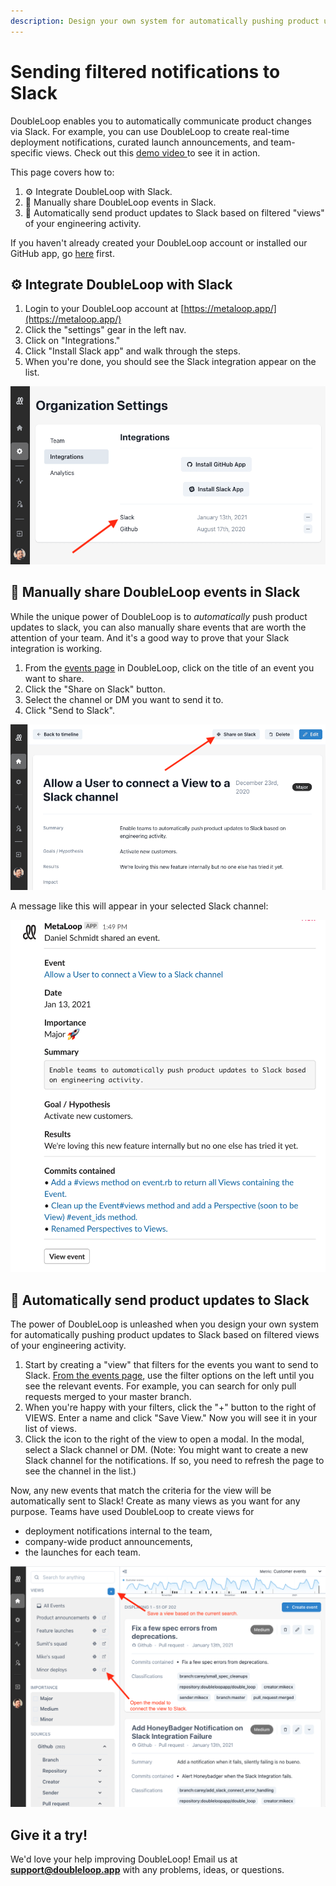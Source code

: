 ```yaml
---
description: Design your own system for automatically pushing product updates to Slack.
---
```


# Sending filtered notifications to Slack

DoubleLoop enables you to automatically communicate product changes via Slack. For example, you can use DoubleLoop to create real-time deployment notifications, curated launch announcements, and team-specific views. Check out this [demo video ](https://app.gitbook.com/@doubleloop/s/doubleloop/instructions/slack-setup)to see it in action. 

This page covers how to:

1. ⚙ Integrate DoubleLoop with Slack.
2. 🧤 Manually share DoubleLoop events in Slack.
3. 🤖 Automatically send product updates to Slack based on filtered "views" of your engineering activity.

If you haven't already created your DoubleLoop account or installed our GitHub app, go [here](https://doubleloop.gitbook.io/doubleloop/instructions/github-setup-instructions) first.

## ⚙ Integrate DoubleLoop with Slack

1. Login to your DoubleLoop account at [https://metaloop.app/](https://metaloop.app/)
2. Click the "settings" gear in the left nav.
3. Click on "Integrations."
4. Click "Install Slack app" and walk through the steps.
5. When you're done, you should see the Slack integration appear on the list.

![Integrations page](../.gitbook/assets/image.png)

## 🧤 Manually share DoubleLoop events in Slack

While the unique power of DoubleLoop is to _automatically_ push product updates to slack, you can also manually share events that are worth the attention of your team. And it's a good way to prove that your Slack integration is working.

1. From the [events page](https://metaloop.app/events) in DoubleLoop, click on the title of an event you want to share.
2. Click the "Share on Slack" button.
3. Select the channel or DM you want to send it to.
4. Click "Send to Slack".

![The event view page](../.gitbook/assets/image%20%281%29.png)

A message like this will appear in your selected Slack channel:

![Example Slack message.](../.gitbook/assets/screen-shot-2021-01-13-at-1.49.51-pm.png)

## 🤖 Automatically send product updates to Slack

The power of DoubleLoop is unleashed when you design your own system for automatically pushing product updates to Slack based on filtered views of your engineering activity.

1. Start by creating a "view" that filters for the events you want to send to Slack. [From the events page](https://metaloop.app/events), use the filter options on the left until you see the relevant events. For example, you can search for only pull requests merged to your master branch.
2. When you're happy with your filters, click the "+" button to the right of VIEWS. Enter a name and click "Save View." Now you will see it in your list of views.
3. Click the icon to the right of the view to open a modal. In the modal, select a Slack channel or DM. \(Note: You might want to create a new Slack channel for the notifications. If so, you need to refresh the page to see the channel in the list.\)

Now, any new events that match the criteria for the view will be automatically sent to Slack! Create as many views as you want for any purpose. Teams have used DoubleLoop to create views for

* deployment notifications internal to the team,
* company-wide product announcements,
* the launches for each team.

![Saving views and connecting them to Slack](../.gitbook/assets/image%20%282%29.png)

## Give it a try!

We'd love your help improving DoubleLoop! Email us at **support@doubleloop.app** with any problems, ideas, or questions.

